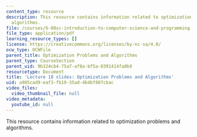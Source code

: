 ```yaml
---
content_type: resource
description: This resource contains information related to optimization problems and
  algorithms.
file: /courses/6-00sc-introduction-to-computer-science-and-programming-spring-2011/a905cad9eaf3fb1935ad4b4bf807cbac_MIT6_00SCS11_lec18_slides.pdf
file_type: application/pdf
learning_resource_types: []
license: https://creativecommons.org/licenses/by-nc-sa/4.0/
ocw_type: OCWFile
parent_title: Optimization Problems and Algorithms
parent_type: CourseSection
parent_uid: 9b324cb4-75a7-af8a-bf5a-0391414fa0b9
resourcetype: Document
title: 'Lecture 18 slides: Optimization Problems and Algorithms'
uid: a905cad9-eaf3-fb19-35ad-4b4bf807cbac
video_files:
  video_thumbnail_file: null
video_metadata:
  youtube_id: null
---
```

This resource contains information related to optimization problems and algorithms.
